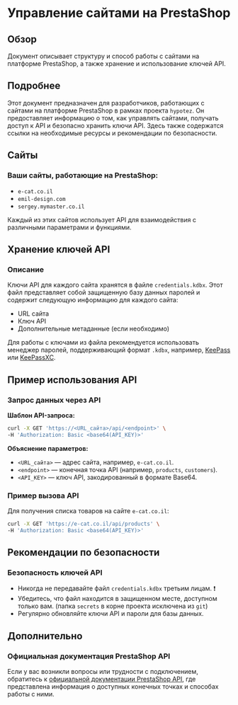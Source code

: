 # Управление сайтами на PrestaShop

## Обзор

Документ описывает структуру и способ работы с сайтами на платформе PrestaShop, а также хранение и использование ключей API.

## Подробнее

Этот документ предназначен для разработчиков, работающих с сайтами на платформе PrestaShop в рамках проекта `hypotez`. Он предоставляет информацию о том, как управлять сайтами, получать доступ к API и безопасно хранить ключи API. Здесь также содержатся ссылки на необходимые ресурсы и рекомендации по безопасности.

## Сайты

### Ваши сайты, работающие на PrestaShop:

- `e-cat.co.il`
- `emil-design.com`
- `sergey.mymaster.co.il`

Каждый из этих сайтов использует API для взаимодействия с различными параметрами и функциями.

## Хранение ключей API

### Описание

Ключи API для каждого сайта хранятся в файле `credentials.kdbx`. Этот файл представляет собой защищенную базу данных паролей и содержит следующую информацию для каждого сайта:

- URL сайта
- Ключ API
- Дополнительные метаданные (если необходимо)

Для работы с ключами из файла рекомендуется использовать менеджер паролей, поддерживающий формат `.kdbx`, например, [KeePass](https://keepass.info/) или [KeePassXC](https://keepassxc.org/).

## Пример использования API

### Запрос данных через API

**Шаблон API-запроса:**

```bash
curl -X GET 'https://<URL_сайта>/api/<endpoint>' \
-H 'Authorization: Basic <base64(API_KEY)>'
```

**Объяснение параметров:**

- `<URL_сайта>` — адрес сайта, например, `e-cat.co.il`.
- `<endpoint>` — конечная точка API (например, `products`, `customers`).
- `<API_KEY>` — ключ API, закодированный в формате Base64.

### Пример вызова API

Для получения списка товаров на сайте `e-cat.co.il`:

```bash
curl -X GET 'https://e-cat.co.il/api/products' \
-H 'Authorization: Basic <base64(API_KEY)>'
```

## Рекомендации по безопасности

### Безопасность ключей API

- Никогда не передавайте файл `credentials.kdbx` третьим лицам. ❗
- Убедитесь, что файл находится в защищенном месте, доступном только вам. (папка `secrets` в корне проекта исключена из `git`)
- Регулярно обновляйте ключи API и пароли для базы данных.

## Дополнительно

### Официальная документация PrestaShop API

Если у вас возникли вопросы или трудности с подключением, обратитесь к [официальной документации PrestaShop API](https://devdocs.prestashop.com/), где представлена информация о доступных конечных точках и способах работы с ними.
